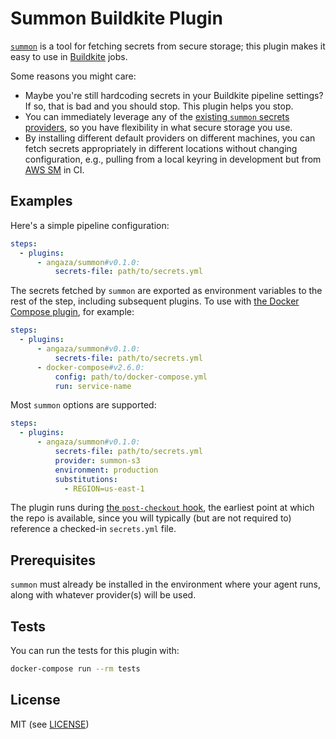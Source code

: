 # Summon Buildkite Plugin

[`summon`](https://github.com/cyberark/summon) is a tool for fetching secrets
from secure storage; this plugin makes it easy to use in
[Buildkite](https://buildkite.com/) jobs.

Some reasons you might care:

- Maybe you're still hardcoding secrets in your Buildkite pipeline settings? If
  so, that is bad and you should stop. This plugin helps you stop.
- You can immediately leverage any of the [existing `summon` secrets
  providers](https://cyberark.github.io/summon/#providers), so you have
  flexibility in what secure storage you use.
- By installing different default providers on different machines, you can
  fetch secrets appropriately in different locations without changing
  configuration, e.g., pulling from a local keyring in development but from
  [AWS SM](https://github.com/cyberark/summon-aws-secrets) in CI.

## Examples

Here's a simple pipeline configuration:

```yml
steps:
  - plugins:
      - angaza/summon#v0.1.0:
          secrets-file: path/to/secrets.yml
```

The secrets fetched by `summon` are exported as environment variables to the
rest of the step, including subsequent plugins. To use with [the Docker Compose
plugin](https://github.com/buildkite-plugins/docker-compose-buildkite-plugin),
for example:

```yml
steps:
  - plugins:
      - angaza/summon#v0.1.0:
          secrets-file: path/to/secrets.yml
      - docker-compose#v2.6.0:
          config: path/to/docker-compose.yml
          run: service-name
```

Most `summon` options are supported:

```yml
steps:
  - plugins:
      - angaza/summon#v0.1.0:
          secrets-file: path/to/secrets.yml
          provider: summon-s3
          environment: production
          substitutions:
            - REGION=us-east-1
```

The plugin runs during [the `post-checkout`
hook](https://buildkite.com/docs/agent/v3/hooks#available-hooks), the earliest
point at which the repo is available, since you will typically (but are not
required to) reference a checked-in `secrets.yml` file.

## Prerequisites

`summon` must already be installed in the environment where your agent runs,
along with whatever provider(s) will be used.

## Tests

You can run the tests for this plugin with:

```sh
docker-compose run --rm tests
```

## License

MIT (see [LICENSE](LICENSE))
